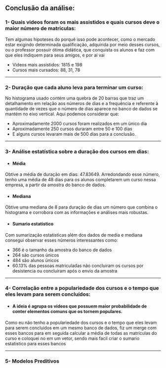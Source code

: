 ## Conclusão da análise:


 ###  1- Quais videos foram os mais assistidos e quais cursos deve o maior número de matriculas:
 
Tem algumas hipoteses do porquê isso pode acontecer, como o mercado estar exigindo determinada qualificação, adquirida por meio desses cursos, ou o professor possuir ótima didática, que conquista os alunos e faz com que eles indiquem para seus amigos, e por aí vai

- Videos mais assistidos: 1815 e 198
- Cursos mais cursados: 88, 31, 78 


----------------------------------------------------------------------------------------------------------------------------------------------------------

 ###  2- Duração que cada aluno leva para terminar um curso:
 
No histograma usado contém uma quebra de 20 barras que traz um detalhamento em relação aos números de dias e a frequência e referente à quantidade de vezes que o número de dias aparece no banco de dados se mantém no eixo vertical. Aqui podemos considerar que:

- Aproximadamente 2000 cursos foram  realizados em um único dia
- Aproximadamente  250 cursos duraram entre 50 e 100 dias
 - E alguns cursos levaram mais de 500 dias para a conclusão.


----------------------------------------------------------------------------------------------------------------------------------------------------------

 ###  3- Análise estatística sobre a duração dos cursos em dias: 
 
- #### Média 
Obtive a média de duração em dias: 47.83649. Arredondando esse número, tenho uma média de 48 dias para os alunos completarem um curso nessa empresa, a partir da amostra do banco de dados. 

- #### Mediana
Obtive uma mediana de 8 para duração de dias um número que combina o histograma e corrobora com as informações e análises mais robustas.

- #### Sumario estatistico
Com sumarização estatisticas além dos dados de media e mediana consegui observar esses números interessantes como: 

- 366 é o tamanho da amostra do banco de dados 
- 264 são cursos únicos
- 484 são alunos únicos  
- 60.13% das pessoas matriculadas não concluiram os cursos por desistencia ou concluiram após o envio da amostra 

----------------------------------------------------------------------------------------------------------------------------------------------------------

 ###  4- Correlação entre a populariedade dos cursos e o tempo que eles levam para serem concluídos:
 
 - #### A ideia é agrupa os vídeos que possuem maior probabilidade de conter elementos comuns que os tornem populares.
 
 Como eu não tenho a populariedade dos cursos e o tempo que eles levam para serem concluidos em um mesmo banco  de dados, fiz um merge com esses bancos para em seguida calcular  a média de todas as matrículas do curso e coloquei no em um vetor, sendo mais facil criar o sumario estatistico para esses bancos 

 
----------------------------------------------------------------------------------------------------------------------------------------------------------

 ###  5- Modelos Preditivos 


